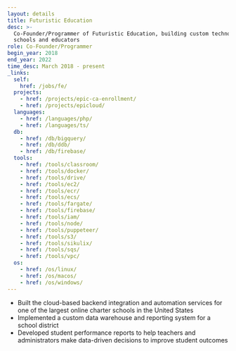 ```yaml
---
layout: details
title: Futuristic Education
desc: >-
  Co-Founder/Programmer of Futuristic Education, building custom technology for
  schools and educators
role: Co-Founder/Programmer
begin_year: 2018
end_year: 2022
time_desc: March 2018 - present
_links:
  self:
    href: /jobs/fe/
  projects:
    - href: /projects/epic-ca-enrollment/
    - href: /projects/epicloud/
  languages:
    - href: /languages/php/
    - href: /languages/ts/
  db:
    - href: /db/bigquery/
    - href: /db/ddb/
    - href: /db/firebase/
  tools:
    - href: /tools/classroom/
    - href: /tools/docker/
    - href: /tools/drive/
    - href: /tools/ec2/
    - href: /tools/ecr/
    - href: /tools/ecs/
    - href: /tools/fargate/
    - href: /tools/firebase/
    - href: /tools/iam/
    - href: /tools/node/
    - href: /tools/puppeteer/
    - href: /tools/s3/
    - href: /tools/sikulix/
    - href: /tools/sqs/
    - href: /tools/vpc/
  os:
    - href: /os/linux/
    - href: /os/macos/
    - href: /os/windows/
---
```


- Built the cloud-based backend integration and automation services for one of the largest online charter schools in the United States
- Implemented a custom data warehouse and reporting system for a school district
- Developed student performance reports to help teachers and administrators make data-driven decisions to improve student outcomes
